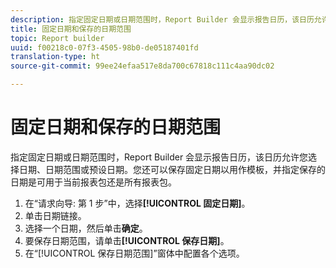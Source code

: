 ```yaml
---
description: 指定固定日期或日期范围时，Report Builder 会显示报告日历，该日历允许您选择日期、日期范围或预设日期。您还可以保存固定日期以用作模板，并指定保存的日期是可用于当前报表包还是所有报表包。
title: 固定日期和保存的日期范围
topic: Report builder
uuid: f00218c0-07f3-4505-98b0-de05187401fd
translation-type: ht
source-git-commit: 99ee24efaa517e8da700c67818c111c4aa90dc02

---
```



# 固定日期和保存的日期范围

指定固定日期或日期范围时，Report Builder 会显示报告日历，该日历允许您选择日期、日期范围或预设日期。您还可以保存固定日期以用作模板，并指定保存的日期是可用于当前报表包还是所有报表包。

1. 在“请求向导: 第 1 步”中，选择&#x200B;**[!UICONTROL 固定日期]**。
1. 单击日期链接。
1. 选择一个日期，然后单击&#x200B;**确定**。
1. 要保存日期范围，请单击&#x200B;**[!UICONTROL 保存日期]**。
1. 在“[!UICONTROL 保存日期范围]”窗体中配置各个选项。
